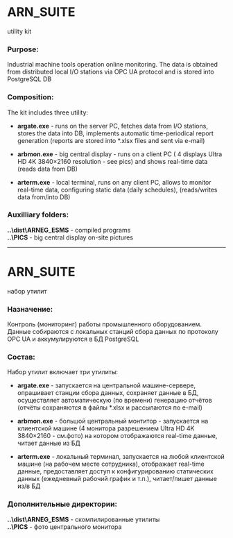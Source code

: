 # ARN_SUITE

utility kit

### Purpose:

Industrial machine tools operation online monitoring. The data is obtained from distributed local I/O stations
via OPC UA protocol and is stored into PostgreSQL DB

### Composition:

The kit includes three utility:

- **argate.exe** - runs on the server PC, fetches data from I/O stations,
stores the data into DB, implements automatic time-periodical report generation
(reports are stored into \*.xlsx files and sent via e-mail)

- **arbmon.exe** - big central display - runs on a client PC
( 4 displays Ultra HD 4K 3840×2160 resolution - see pics) and shows real-time data
(reads data from DB)

- **arterm.exe** - local terminal, runs on any client PC, allows to monitor real-time data,
configuring static data (daily schedules), (reads/writes data from/into DB)

### Auxilliary folders:

**..\dist\ARNEG_ESMS** - compiled programs<br/>
**..\PICS** - big central display on-site pictures<br/>

---

# ARN_SUITE 

набор утилит

### Назначение:

Контроль (мониторинг) работы промышленного оборудованием. Данные собираются с локальных станций сбора данных
по протоколу OPC UA и аккумулируются в БД PostgreSQL

### Состав:

Набор утилит включает три утилиты:

- **argate.exe** - запускается на центральной машине-сервере, опрашивает станции сбора данных,
сохраняет данные в БД, осуществляет автоматическую (по времени) генерацию отчётов
(отчёты сохраняются в файлы \*.xlsx и рассылаются по e-mail)

- **arbmon.exe** - большой центральный монтитор - запускается на клиентской машине
(4 монитора разрешением Ultra HD 4K 3840×2160 - см.фото) на котором отображаются real-time данные,
читает данные из БД

- **arterm.exe** - локальный терминал, запускается на любой клиентской машине (на рабочем месте
сотрудника), отображает real-time данные, предоставляет доступ к конфигурированию статических данных
(ежедневный рабочий график и т.п.), читает/пишет данные из/в БД

### Дополнительные директории:

**..\dist\ARNEG_ESMS** - скомпилированные утилиты<br/>
**..\PICS** - фото центрального монитора<br/>








